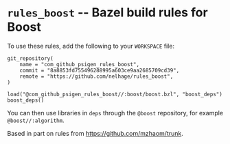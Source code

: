 # `rules_boost` -- Bazel build rules for Boost

To use these rules, add the following to your `WORKSPACE` file:

```bazel
git_repository(
    name = "com_github_psigen_rules_boost",
    commit = "8a8853fd755496288995a603ce9aa2685709cd39",
    remote = "https://github.com/nelhage/rules_boost",
)

load("@com_github_psigen_rules_boost//:boost/boost.bzl", "boost_deps")
boost_deps()
```

You can then use libraries in `deps` through the `@boost` repository, for
example `@boost//:algorithm`.


Based in part on rules from https://github.com/mzhaom/trunk.
